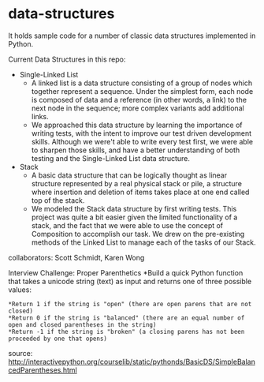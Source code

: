 # data-structures

It holds sample code for a number of classic data structures implemented in Python.

Current Data Structures in this repo:

* Single-Linked List
    * A linked list is a data structure consisting of a group of nodes which together represent a sequence. Under the simplest form, each node is composed of data and a reference (in other words, a link) to the next node in the sequence; more complex variants add additional links.
    * We approached this data structure by learning the importance of writing tests, with the intent to improve our test driven development skills. Although we were't able to write every test first, we were able to sharpen those skills, and have a better understanding of both testing and the Single-Linked List data structure.
* Stack
    * A basic data structure that can be logically thought as linear structure represented by a real physical stack or pile, a structure where insertion and deletion of items takes place at one end called top of the stack.
    * We modeled the Stack data structure by first writing tests. This project was quite a bit easier given the limited functionality of a stack, and the fact that we were able to use the concept of Composition to accomplish our task. We drew on the pre-existing methods of the Linked List to manage each of the tasks of our Stack.

collaborators: Scott Schmidt, Karen Wong


Interview Challenge: Proper Parenthetics
*Build a quick Python function that takes a unicode string (text) as input and returns one of three possible values:

    *Return 1 if the string is "open" (there are open parens that are not closed)
    *Return 0 if the string is "balanced" (there are an equal number of open and closed parentheses in the string)
    *Return -1 if the string is "broken" (a closing parens has not been proceeded by one that opens)

source: http://interactivepython.org/courselib/static/pythonds/BasicDS/SimpleBalancedParentheses.html
